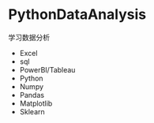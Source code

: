 # PythonDataAnalysis
学习数据分析
- Excel
- sql
- PowerBI/Tableau
- Python
- Numpy
- Pandas
- Matplotlib
- Sklearn

